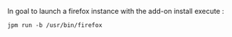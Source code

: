 In goal to launch a firefox instance with the add-on install execute :
```
jpm run -b /usr/bin/firefox
```